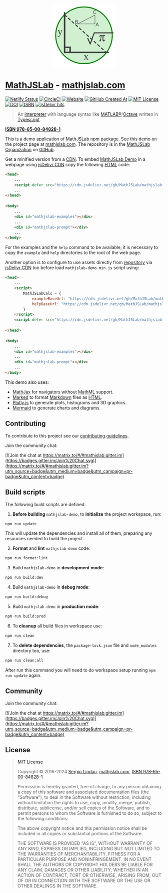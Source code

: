 <p align="center">
    <a href="https://mathjslab.com/" target="_blank" rel="noopener"><img src="images/mathjslab-logo.svg" alt="logo" width="200" height="200" /></a>
</p>

# [MathJSLab](https://mathjslab.com/) - [mathjslab.com](https://mathjslab.com/)

[![Netlify Status](https://api.netlify.com/api/v1/badges/b5d64f05-80e8-4cc6-b428-923447f43621/deploy-status)](https://app.netlify.com/sites/mathjslab/deploys)
[![CircleCI](https://dl.circleci.com/status-badge/img/gh/MathJSLab/mathjslab-demo/tree/main.svg?style=svg)](https://dl.circleci.com/status-badge/redirect/gh/MathJSLab/mathjslab-demo/tree/main)
[![Website](https://img.shields.io/website?url=https%3A%2F%2Fmathjslab.com%2F)](https://mathjslab.com/)
[![GitHub Created At](https://img.shields.io/github/created-at/MathJSLab/mathjslab-demo)](https://github.com/MathJSLab/mathjslab-demo)
[![MIT License](https://img.shields.io/badge/License-MIT-brightgreen.svg)](https://github.com/MathJSLab/mathjslab-demo/blob/main/LICENSE)
[![DOI](https://zenodo.org/badge/DOI/10.5281/zenodo.8396263.svg)](https://doi.org/10.5281/zenodo.8396263)
[![ISBN](https://img.shields.io/badge/ISBN-978--65--00--84828--1-green?style=flat&link=https://grp.isbn-international.org/search/piid_solr?keys=978-65-00-84828-1)](https://grp.isbn-international.org/search/piid_solr?keys=978-65-00-84828-1)
[![jsDelivr hits](https://img.shields.io/jsdelivr/gh/hy/MathJSLab/mathjslab-demo)](https://cdn.jsdelivr.net/gh/MathJSLab/mathjslab-demo/)

> An [interpreter](https://en.wikipedia.org/wiki/Interpreter_(computing)) with language syntax like [MATLAB&reg;](https://www.mathworks.com/)/[Octave](https://www.gnu.org/software/octave/) written in [Typescript](https://www.typescriptlang.org/).

**[ISBN 978-65-00-84828-1](https://grp.isbn-international.org/search/piid_solr?keys=978-65-00-84828-1)**

This is a demo application of [MathJSLab](https://www.npmjs.com/package/mathjslab) [npm package](https://en.wikipedia.org/wiki/Npm). See this demo on the project page at [mathjslab.com](https://mathjslab.com/). The repository is in the
[MathJSLab Organization](https://github.com/MathJSLab) on
[GitHub](https://github.com/).

Get a minified version from a [CDN](https://en.wikipedia.org/wiki/Content_delivery_network).
To embed [MathJSLab Demo](https://github.com/MathJSLab/mathjslab-demo) in a webpage using [jsDelivr CDN](https://cdn.jsdelivr.net/gh/MathJSLab/mathjslab-demo/)
copy the following [HTML](https://developer.mozilla.org/en-US/docs/Web/HTML) code:

```html
<head>
    ...
    <script defer src="https://cdn.jsdelivr.net/gh/MathJSLab/mathjslab-demo/mathjslab-demo.min.js"></script>
    ...
</head>

<body>
    ...
    <div id="mathjslab-examples"></div>
    ...
    <div id="mathjslab-prompt"></div>
    ...
</body>
```

For the examples and the `help` command to be available, it is necessary to
copy the `example` and `help` directories to the root of the web page.

Another option is to configure to use assets directly from
[repository](https://github.com/MathJSLab/mathjslab-demo) via
[jsDelivr CDN](https://www.jsdelivr.com/) too before load `mathjslab-demo.min.js`
script using:

```html
<head>
    ...
    <script>
        MathJSLabCalc = {
            exampleBaseUrl: "https://cdn.jsdelivr.net/gh/MathJSLab/mathjslab-demo/",
            helpBaseUrl: "https://cdn.jsdelivr.net/gh/MathJSLab/mathjslab-demo/",
        }
    </script>
    <script defer src="https://cdn.jsdelivr.net/gh/MathJSLab/mathjslab-demo/mathjslab-demo.min.js"></script>
    ...
</head>

<body>
    ...
    <div id="mathjslab-examples"></div>
    ...
    <div id="mathjslab-prompt"></div>
    ...
</body>
```

This demo also uses:

* [MathJax](https://www.mathjax.org/) for navigators without [MathML](https://www.w3.org/Math/) support.
* [Marked](https://www.npmjs.com/package/marked) to format [Markdown](https://www.markdownguide.org/) files as [HTML](https://developer.mozilla.org/en-US/docs/Web/HTML).
* [Plotly.js](https://plotly.com/javascript/) to generate plots, histograms and 3D graphics.
* [Mermaid](https://mermaid.js.org/) to generate charts and diagrams.

## Contributing

To contribute to this project see our
[contributing guidelines](https://github.com/MathJSLab/mathjslab-demo/blob/main/CONTRIBUTING.md).

Join the community chat:

[![Join the chat at https://matrix.to/#/#mathjslab:gitter.im](https://badges.gitter.im/Join%20Chat.svg)](https://matrix.to/#/#mathjslab:gitter.im?utm_source=badge&utm_medium=badge&utm_campaign=pr-badge&utm_content=badge)

## Build scripts

The following build scripts are defined:

1. **Before building** `mathjslab-demo`, to **initialize** the project workspace, run:
```bash
npm run update
```
This will update the dependencies and install all of them, preparing any
resources needed to build the project.

2. **Format** and **lint** `mathjslab-demo` code:
```bash
npm run format:lint
```

3. Build `mathjslab-demo` in **development mode**:
```bash
npm run build:dev
```

4. Build `mathjslab-demo` in **debug mode**:
```bash
npm run build:debug
```

5. Build `mathjslab-demo` in **production mode**:
```bash
npm run build:prod
```

6. To **cleanup** all build files in workspace use:
```bash
npm run clean
```

7. To **delete dependencies**, the `package-lock.json` file and `node_modules`
directory too, use:
```bash
npm run clean:all
```
After run this command you will need to do workspace setup running
`npm run update` again.

## Community

Join the community chat:

[![Join the chat at https://matrix.to/#/#mathjslab:gitter.im](https://badges.gitter.im/Join%20Chat.svg)](https://matrix.to/#/#mathjslab:gitter.im?utm_source=badge&utm_medium=badge&utm_campaign=pr-badge&utm_content=badge)

## License

>[MIT License](https://opensource.org/license/mit)
>
>Copyright &copy; 2016-2024 [Sergio Lindau](mailto:sergiolindau@gmail.com), [mathjslab.com](https://mathjslab.com/), [ISBN 978-65-00-84828-1](https://grp.isbn-international.org/search/piid_solr?keys=978-65-00-84828-1)
>
>Permission is hereby granted, free of charge, to any person obtaining a copy
>of this software and associated documentation files (the "Software"), to deal
>in the Software without restriction, including without limitation the rights
>to use, copy, modify, merge, publish, distribute, sublicense, and/or sell
>copies of the Software, and to permit persons to whom the Software is
>furnished to do so, subject to the following conditions:
>
>The above copyright notice and this permission notice shall be included in all
>copies or substantial portions of the Software.
>
>THE SOFTWARE IS PROVIDED "AS IS", WITHOUT WARRANTY OF ANY KIND, EXPRESS OR
>IMPLIED, INCLUDING BUT NOT LIMITED TO THE WARRANTIES OF MERCHANTABILITY,
>FITNESS FOR A PARTICULAR PURPOSE AND NONINFRINGEMENT. IN NO EVENT SHALL THE
>AUTHORS OR COPYRIGHT HOLDERS BE LIABLE FOR ANY CLAIM, DAMAGES OR OTHER
>LIABILITY, WHETHER IN AN ACTION OF CONTRACT, TORT OR OTHERWISE, ARISING FROM,
>OUT OF OR IN CONNECTION WITH THE SOFTWARE OR THE USE OR OTHER DEALINGS IN THE
>SOFTWARE.
